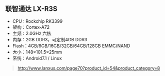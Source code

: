 ## 联智通达 LX-R3S
- CPU : Rockchip RK3399 
- 架构：Cortex-A72
- 主频：2.0GHz 六核
- 内存：2GB DDR3，可定制4GB DDR3
- Flash：4GB/8GB/16GB/32GB/64GB/128GB EMMC/NAND
- 大小：148×101.5×25mm
- 系统：Android7.1 / Linux
> http://www.lanxus.com/page70?product_id=54&product_category=8